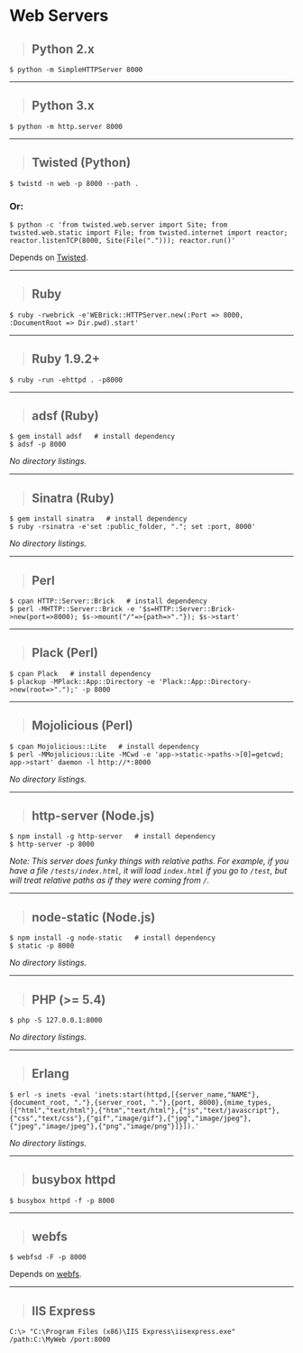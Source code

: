 # Web Servers

> ## **Python 2.x**

```shell
$ python -m SimpleHTTPServer 8000
```

---

> ## **Python 3.x**

```shell
$ python -m http.server 8000
```

---

> ## **Twisted (Python)**

```shell
$ twistd -n web -p 8000 --path .
```

### Or:

```shell
$ python -c 'from twisted.web.server import Site; from twisted.web.static import File; from twisted.internet import reactor; reactor.listenTCP(8000, Site(File("."))); reactor.run()'
```

Depends on [Twisted](http://twistedmatrix.com/trac/wiki/Downloads).

---

> ## **Ruby**

```shell
$ ruby -rwebrick -e'WEBrick::HTTPServer.new(:Port => 8000, :DocumentRoot => Dir.pwd).start'
```

---

> ## **Ruby 1.9.2+**

```shell
$ ruby -run -ehttpd . -p8000
```

---

> ## **adsf (Ruby)**

```shell
$ gem install adsf   # install dependency
$ adsf -p 8000
```

*No directory listings.*

---

> ## **Sinatra (Ruby)**

```shell
$ gem install sinatra   # install dependency
$ ruby -rsinatra -e'set :public_folder, "."; set :port, 8000'
```

*No directory listings.*

---

> ## **Perl**

```shell
$ cpan HTTP::Server::Brick   # install dependency
$ perl -MHTTP::Server::Brick -e '$s=HTTP::Server::Brick->new(port=>8000); $s->mount("/"=>{path=>"."}); $s->start'
```

---

> ## **Plack (Perl)**

```shell
$ cpan Plack   # install dependency
$ plackup -MPlack::App::Directory -e 'Plack::App::Directory->new(root=>".");' -p 8000
```

---

> ## **Mojolicious (Perl)**

```shell
$ cpan Mojolicious::Lite   # install dependency
$ perl -MMojolicious::Lite -MCwd -e 'app->static->paths->[0]=getcwd; app->start' daemon -l http://*:8000
```

*No directory listings.*

---

> ## **http-server (Node.js)**

```shell
$ npm install -g http-server   # install dependency
$ http-server -p 8000
```

*Note: This server does funky things with relative paths. For example, if you have a file `/tests/index.html`, it will load `index.html` if you go to `/test`, but will treat relative paths as if they were coming from `/`.*

---

> ## **node-static (Node.js)**

```shell
$ npm install -g node-static   # install dependency
$ static -p 8000
```

*No directory listings.*

---

> ## **PHP (>= 5.4)**

```shell
$ php -S 127.0.0.1:8000
```

*No directory listings.*

---

> ## **Erlang**

```shell
$ erl -s inets -eval 'inets:start(httpd,[{server_name,"NAME"},{document_root, "."},{server_root, "."},{port, 8000},{mime_types,[{"html","text/html"},{"htm","text/html"},{"js","text/javascript"},{"css","text/css"},{"gif","image/gif"},{"jpg","image/jpeg"},{"jpeg","image/jpeg"},{"png","image/png"}]}]).'
```

*No directory listings.*

---

> ## **busybox httpd**

```shell
$ busybox httpd -f -p 8000
```

---

> ## **webfs**

```shell
$ webfsd -F -p 8000
```

Depends on [webfs](http://linux.bytesex.org/misc/webfs.html).

---

> ## **IIS Express**

```shell
C:\> "C:\Program Files (x86)\IIS Express\iisexpress.exe" /path:C:\MyWeb /port:8000
```
